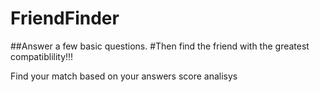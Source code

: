 # FriendFinder

##Answer a few basic questions.
#Then find the friend with the greatest compatiblility!!!

Find your match based on your answers score analisys